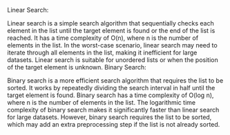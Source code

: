Linear Search:

Linear search is a simple search algorithm that sequentially checks each element in the list until the target element is found or the end of the list is reached.
It has a time complexity of O(n), where n is the number of elements in the list.
In the worst-case scenario, linear search may need to iterate through all elements in the list, making it inefficient for large datasets.
Linear search is suitable for unordered lists or when the position of the target element is unknown.
Binary Search:

Binary search is a more efficient search algorithm that requires the list to be sorted.
It works by repeatedly dividing the search interval in half until the target element is found.
Binary search has a time complexity of O(log n), where n is the number of elements in the list.
The logarithmic time complexity of binary search makes it significantly faster than linear search for large datasets.
However, binary search requires the list to be sorted, which may add an extra preprocessing step if the list is not already sorted.